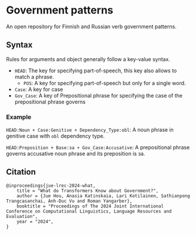 # Government patterns

An open repository for Finnish and Russian verb government patterns. 

## Syntax

Rules for arguments and object generally follow a key-value syntax.

* `HEAD`: The key for specifying part-of-speech, this key also allows to match a phrase.
  * `POS`: A key for specifying part-of-speech but only for a single word.
* `Case`: A key for case
* `Gov_Case`: A key of Prepositional phrase for specifying the case of the prepositional phrase governs

### Example

`HEAD:Noun + Case:Genitive + Dependency_Type:obl`: A noun phrase in genitive case with `obl` dependency type.

`HEAD:Preposition + Base:за + Gov_Case:Accusative`: A prepositional phrase governs accusative noun phrase and its preposition is за.

## Citation

```
@inproceedings{jue-lrec-2024-what,
    title = "What do Transformers Know about Government?",
    author = {Jue Hou, Anasia Katinskaia, Lari Kotilainen, Sathianpong Trangcasanchai, Anh-Duc Vu and Roman Yangarber},
    booktitle = "Proceedings of The 2024 Joint International Conference on Computational Linguistics, Language Resources and Evaluation",
    year = "2024",
}
```